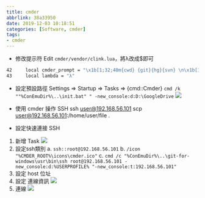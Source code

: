 ```yaml
---
title: cmder
abbrlink: 38a33950
date: 2019-12-03 10:18:51
categories: [Software, cmder]
tags:
- cmder
---
```

* 修改提示符
Edit `cmder/vendor/clink.lua`，將λ改成$即可

```sh
42     local cmder_prompt = "\x1b[1;32;40m{cwd} {git}{hg}{svn} \n\x1b[1;39;40m{lamb} \x1b[0m"
43     local lambda = "λ"
```

* 設定預設路徑
Settings => Startup => Tasks => {cmd::Cmder}
```cmd /k ""%ConEmuDir%\..\init.bat" " -new_console:d:D:\GoogleDrive```
![](cmder.png)

* 使用 cmder 操作 SSH
ssh user@192.168.56.101
scp user@192.168.56.101:/home/user/file .

* 設定快速連接 SSH
1. 新增 Task
![](image01.png)
2. 設定ssh類別
a. `ssh::root@192.168.56.101`
b. `/icon "%CMDER_ROOT%\icons\cmder.ico"`
c. `cmd /c "%ConEmuDir%\..\git-for-windows\usr\bin\ssh root@192.168.56.101 -new_console:d:%USERPROFILE% "-new_console:t:192.168.56.101"`
3. 設定 host 位址
4. 設定 連線資訊
![](image02.png)
5. 連線
![](image03.png)